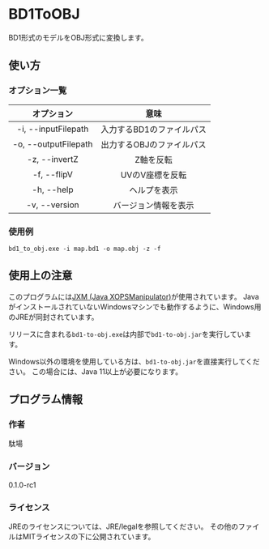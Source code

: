 # BD1ToOBJ

BD1形式のモデルをOBJ形式に変換します。

## 使い方

### オプション一覧

|      オプション      |           意味            |
| :------------------: | :-----------------------: |
| -i, --inputFilepath  | 入力するBD1のファイルパス |
| -o, --outputFilepath | 出力するOBJのファイルパス |
|    -z, --invertZ     |         Z軸を反転         |
|     -f, --flipV      |      UVのV座標を反転      |
|      -h, --help      |       ヘルプを表示        |
|    -v, --version     |   バージョン情報を表示    |

### 使用例

```
bd1_to_obj.exe -i map.bd1 -o map.obj -z -f
```

## 使用上の注意

このプログラムには[JXM (Java XOPSManipulator)](https://github.com/Dabasan/jxm)が使用されています。
JavaがインストールされていないWindowsマシンでも動作するように、Windows用のJREが同封されています。

リリースに含まれる`bd1-to-obj.exe`は内部で`bd1-to-obj.jar`を実行しています。

Windows以外の環境を使用している方は、`bd1-to-obj.jar`を直接実行してください。
この場合には、Java 11以上が必要になります。

## プログラム情報

### 作者

駄場

### バージョン

0.1.0-rc1

### ライセンス

JREのライセンスについては、JRE/legalを参照してください。
その他のファイルはMITライセンスの下に公開されています。

